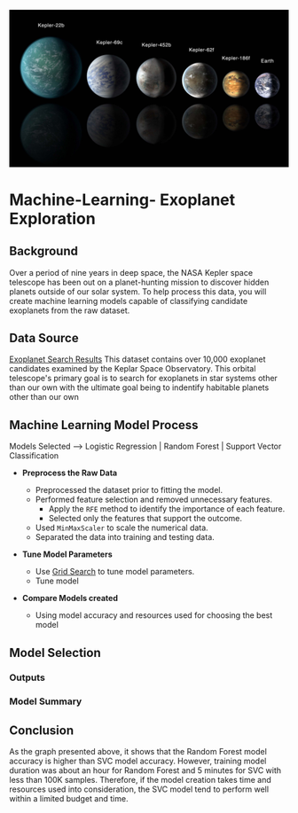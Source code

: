 ![Planet Picture](/Images/exoplanets.jpg)

# Machine-Learning- Exoplanet Exploration #


## Background ##

Over a period of nine years in deep space, the NASA Kepler space telescope has been out on a planet-hunting mission to discover hidden planets outside of our solar system.  To help process this data, you will create machine learning models capable of classifying candidate exoplanets from the raw dataset.


## Data Source ##

[Exoplanet Search Results](https://www.kaggle.com/nasa/kepler-exoplanet-search-results) This dataset contains over 10,000 exoplanet candidates examined by the Keplar Space Observatory.  This orbital telescope's primary goal is to search for exoplanets in star systems other than our own with the ultimate goal being to indentify habitable planets other than our own


## Machine Learning Model Process ##

Models Selected -->  Logistic Regression |  Random Forest | Support Vector Classification

- **Preprocess the Raw Data**
  - Preprocessed the dataset prior to fitting the model.
  - Performed feature selection and removed unnecessary features.
      - Apply the `RFE` method to identify the importance of each feature.
      - Selected only the features that support the outcome.
  - Used `MinMaxScaler` to scale the numerical data.
  - Separated the data into training and testing data.

- **Tune Model Parameters**
  - Use [Grid Search](https://scikit-learn.org/stable/modules/grid_search.html) to tune model parameters.
  - Tune model
  
- **Compare Models created**
  - Using model accuracy and resources used for choosing the best model

## Model Selection ##


### Outputs ###


### Model Summary ###


## Conclusion ##


As the graph presented above, it shows that the Random Forest model accuracy is higher than SVC model accuracy. However, training model duration was about an hour for Random Forest and 5 minutes for SVC with less than 100K samples. Therefore, if the model creation takes time and resources used into consideration, the SVC model tend to perform well within a limited budget and time.
